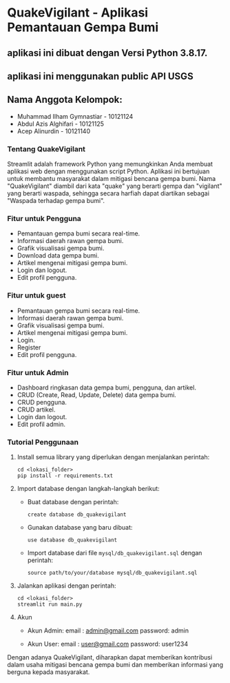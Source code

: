 # QuakeVigilant - Aplikasi Pemantauan Gempa Bumi
## aplikasi ini dibuat dengan Versi Python 3.8.17.
## aplikasi ini menggunakan public API USGS
## Nama Anggota Kelompok:
- Muhammad Ilham Gymnastiar - 10121124
- Abdul Azis Alghifari - 10121125
- Acep Alinurdin - 10121140

### Tentang QuakeVigilant
Streamlit adalah framework Python yang memungkinkan Anda membuat aplikasi web dengan menggunakan script Python. Aplikasi ini bertujuan untuk membantu masyarakat dalam mitigasi bencana gempa bumi. Nama "QuakeVigilant" diambil dari kata "quake" yang berarti gempa dan "vigilant" yang berarti waspada, sehingga secara harfiah dapat diartikan sebagai "Waspada terhadap gempa bumi".

### Fitur untuk Pengguna
- Pemantauan gempa bumi secara real-time.
- Informasi daerah rawan gempa bumi.
- Grafik visualisasi gempa bumi.
- Download data gempa bumi.
- Artikel mengenai mitigasi gempa bumi.
- Login dan logout.
- Edit profil pengguna.

### Fitur untuk guest
- Pemantauan gempa bumi secara real-time.
- Informasi daerah rawan gempa bumi.
- Grafik visualisasi gempa bumi.
- Artikel mengenai mitigasi gempa bumi.
- Login.
- Register
- Edit profil pengguna.

### Fitur untuk Admin
- Dashboard ringkasan data gempa bumi, pengguna, dan artikel.
- CRUD (Create, Read, Update, Delete) data gempa bumi.
- CRUD pengguna.
- CRUD artikel.
- Login dan logout.
- Edit profil admin.

### Tutorial Penggunaan
1. Install semua library yang diperlukan dengan menjalankan perintah:
   ```
   cd <lokasi_folder>
   pip install -r requirements.txt
   ```

2. Import database dengan langkah-langkah berikut:
   - Buat database dengan perintah:
     ```
     create database db_quakevigilant
     ```
   - Gunakan database yang baru dibuat:
     ```
     use database db_quakevigilant
     ```
   - Import database dari file `mysql/db_quakevigilant.sql` dengan perintah:
     ```
     source path/to/your/database mysql/db_quakevigilant.sql
     ```

3. Jalankan aplikasi dengan perintah:
   ```
   cd <lokasi_folder>
   streamlit run main.py
   ```
4. Akun
   - Akun Admin:
     email	: admin@gmail.com 
     password: admin

   - Akun User:
     email	: user@gmail.com
     password: user1234

Dengan adanya QuakeVigilant, diharapkan dapat memberikan kontribusi dalam usaha mitigasi bencana gempa bumi dan memberikan informasi yang berguna kepada masyarakat.
